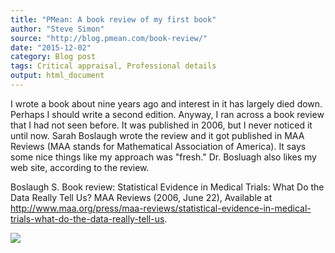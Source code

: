 ```yaml
---
title: "PMean: A book review of my first book"
author: "Steve Simon"
source: "http://blog.pmean.com/book-review/"
date: "2015-12-02"
category: Blog post
tags: Critical appraisal, Professional details
output: html_document
---
```


I wrote a book about nine years ago and interest in it has largely died
down. Perhaps I should write a second edition. Anyway, I ran across a
book review that I had not seen before. It was published in 2006, but I
never noticed it until now. Sarah Boslaugh wrote the review and it got
published in MAA Reviews (MAA stands for Mathematical Association of
America). It says some nice things like my approach was "fresh." Dr.
Bosluagh also likes my web site, according to the review.

<!---More--->

Boslaugh S. Book review: Statistical Evidence in Medical Trials: What Do
the Data Really Tell Us? MAA Reviews (2006, June 22), Available at
<http://www.maa.org/press/maa-reviews/statistical-evidence-in-medical-trials-what-do-the-data-really-tell-us>.

![](../../../web/images/book-review01.png)




